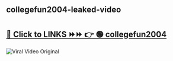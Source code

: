 
 ## collegefun2004-leaked-video 

# <h2><a href="https://clipsfans.com/collegefun2004&ref=git">🔗 Click to LINKS ⏩⏩ 👉 🟢 collegefun2004 </a></h2>

<a href="https://clipsfans.com/collegefun2004&ref=git" rel="nofollow" data-target="animated-image.originalLink"><img src="https://i.ibb.co.com/xMMVF88/686577567.gif" alt="Viral Video Original" style="max-width: 100%; display: inline-block;" data-target="animated-image.originalImage"></a>
